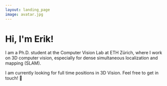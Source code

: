 ```yaml
---
layout: landing_page
image: avatar.jpg
---
```


# Hi, I'm Erik!

I am a Ph.D. student at the Computer Vision Lab at ETH Zürich, where I work on 3D computer vision, especially for dense simultaneous localization and mapping (SLAM).

I am currently looking for full time positions in 3D Vision. Feel free to get in touch! 📧
